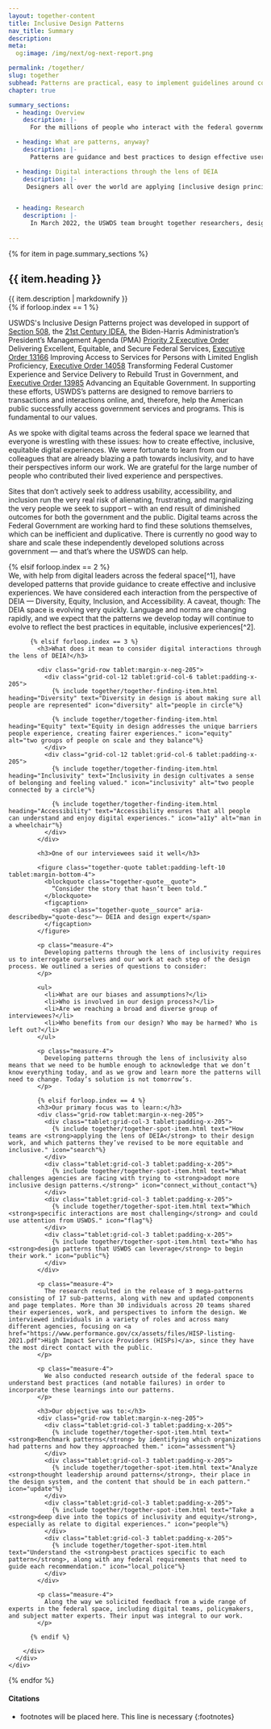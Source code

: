 ```yaml
---
layout: together-content
title: Inclusive Design Patterns
nav_title: Summary
description: 
meta:
  og:image: /img/next/og-next-report.png

permalink: /together/
slug: together
subhead: Patterns are practical, easy to implement guidelines around common user interactions. USWDS pattern guidance is designed to reduce barriers to participation through every interaction.
chapter: true

summary_sections:
  - heading: Overview
    description: |-
      For the millions of people who interact with the federal government online each year the experience can be frustrating and alienating. Digital teams across the federal government are committed to delivering the very best user experiences they can, but sometimes lack easy access to the skills and guidance that would help them to do so. In the spirit of offering additional guidance and examples, the U.S. Web Design System is excited to provide a new library of design patterns focused on key digital interactions.

  - heading: What are patterns, anyway?
    description: |-
      Patterns are guidance and best practices to design effective user experiences. If components are the ingredients with which you create experiences, patterns are the recipe. The recipe suggests how best to combine the ingredients to create the optimal experience for everyone, while leaving room for flexibility and customization to specific user needs. 

  - heading: Digital interactions through the lens of DEIA
    description: |-
     Designers all over the world are applying [inclusive design principles](https://designsystem.digital.gov/patterns/) to their work, creating more equitable experiences that work for everyone. Every day, practitioners are learning more about how inclusivity and equity need to be reflected in their work. The Inclusive Design Pattern team was no different. 


  - heading: Research
    description: |-
      In March 2022, the USWDS team brought together researchers, designers, and engineers to conduct research into inclusive design patterns.
  
---
```


{% for item in page.summary_sections %}
  <section id="section-{{ forloop.index }}" class="together-section together-section--{{ item.title | downcase | replace: " ", "-" | remove: "’" }} {{ item.section_class }}">
    <div class="grid-container">
      <div class="grid-row">
        <div class="grid-col-12 tablet:grid-col-3">
          <div class="together-section__header">
            <h2 class="together-section__heading">{{ item.heading }}</h2>
          </div>
        </div>
        <div class="grid-col-12 tablet:grid-col-8 tablet:margin-left-auto together-section-description">
          {{ item.description | markdownify }}
        </div>
      </div>
      <div class="grid-row">
        <div class="grid-col-12">
          {% if forloop.index == 1 %}
          <div class="tablet:grid-col-7 tablet:grid-offset-4 measure-4">
            <p>
              USWDS's Inclusive Design Patterns project was developed in support of <a href="https://www.section508.gov/">Section 508</a>, the <a href="https://www.congress.gov/bill/115th-congress/house-bill/5759/text">21st Century IDEA</a>,  the Biden-Harris Administration’s President’s Management Agenda (PMA) <a href="https://www.performance.gov/pma/cx/">Priority 2 Executive Order</a> Delivering Excellent, Equitable, and Secure Federal Services, <a href="https://www.justice.gov/crt/executive-order-13166">Executive Order 13166</a> Improving Access to Services for Persons with Limited English Proficiency, <a href="https://www.whitehouse.gov/briefing-room/presidential-actions/2021/12/13/executive-order-on-transforming-federal-customer-experience-and-service-delivery-to-rebuild-trust-in-government/">Executive Order 14058</a> Transforming Federal Customer Experience and Service Delivery to Rebuild Trust in Government, and <a href="https://www.performance.gov/equity/">Executive Order 13985</a> Advancing an Equitable Government. In supporting these efforts, USWDS’s patterns are designed to remove barriers to transactions and interactions online, and, therefore, help the American public successfully access government services and programs. This is fundamental to our values.
            </p>
            <p>
              As we spoke with digital teams across the federal space we learned that everyone is wrestling with these issues: how to create effective, inclusive, equitable digital experiences. We were fortunate to learn from our colleagues that are already blazing a path towards inclusivity, and to have their perspectives inform our work. We are grateful for the large number of people who contributed their lived experience and perspectives.
            </p>
            <p>
              Sites that don’t actively seek to address usability, accessibility, and inclusion run the very real risk of alienating, frustrating, and marginalizing the very people we seek to support – with an end result of diminished outcomes for both the government and the public. Digital teams across the Federal Government are working hard to find these solutions themselves, which can be inefficient and duplicative. There is currently no good way to share and scale these independently developed solutions across government — and that’s where the USWDS can help. 
            </p>
          </div>
          {% elsif forloop.index == 2 %}
<div class="tablet:grid-col-7 tablet:grid-offset-4 measure-4" markdown="1">
We, with help from digital leaders across the federal space[^1], have developed patterns that provide guidance to create effective and inclusive experiences. We have considered each interaction from the perspective of DEIA — Diversity, Equity, Inclusion, and Accessibility. A caveat, though: The DEIA space is evolving very quickly. Language and norms are changing rapidly, and we expect that the patterns we develop today will continue to evolve to reflect the best practices in equitable, inclusive experiences[^2].
</div>


          {% elsif forloop.index == 3 %}
            <h3>What does it mean to consider digital interactions through the lens of DEIA?</h3>

            <div class="grid-row tablet:margin-x-neg-205">
              <div class="grid-col-12 tablet:grid-col-6 tablet:padding-x-205">
                {% include together/together-finding-item.html  heading="Diversity" text="Diversity in design is about making sure all people are represented" icon="diversity" alt="people in circle"%}

                {% include together/together-finding-item.html heading="Equity" text="Equity in design addresses the unique barriers people experience, creating fairer experiences." icon="equity" alt="two groups of people on scale and they balance"%}
              </div>
              <div class="grid-col-12 tablet:grid-col-6 tablet:padding-x-205">
                {% include together/together-finding-item.html heading="Inclusivity" text="Inclusivity in design cultivates a sense of belonging and feeling valued." icon="inclusivity" alt="two people connected by a circle"%}

                {% include together/together-finding-item.html  heading="Accessibility" text="Accessibility ensures that all people can understand and enjoy digital experiences." icon="a11y" alt="man in a wheelchair"%}
              </div>
            </div>

            <h3>One of our interviewees said it well</h3>    

            <figure class="together-quote tablet:padding-left-10 tablet:margin-bottom-4">
              <blockquote class="together-quote__quote">
                “Consider the story that hasn’t been told.” 
              </blockquote>
              <figcaption>
                <span class="together-quote__source" aria-describedby="quote-desc">— DEIA and design expert</span>
              </figcaption>
            </figure>

            <p class="measure-4">
              Developing patterns through the lens of inclusivity requires us to interrogate ourselves and our work at each step of the design process. We outlined a series of questions to consider:
            </p>
            
            <ul>
              <li>What are our biases and assumptions?</li>
              <li>Who is involved in our design process?</li>
              <li>Are we reaching a broad and diverse group of interviewees?</li>
              <li>Who benefits from our design? Who may be harmed? Who is left out?</li>
            </ul>

            <p class="measure-4">
              Developing patterns through the lens of inclusivity also means that we need to be humble enough to acknowledge that we don’t know everything today, and as we grow and learn more the patterns will need to change. Today’s solution is not tomorrow’s.
            </p>
            
            {% elsif forloop.index == 4 %}
            <h3>Our primary focus was to learn:</h3>
            <div class="grid-row tablet:margin-x-neg-205">
              <div class="tablet:grid-col-3 tablet:padding-x-205">
                {% include together/together-spot-item.html text="How teams are <strong>applying the lens of DEIA</strong> to their design work, and which patterns they’ve revised to be more equitable and inclusive." icon="search"%}
              </div>
              <div class="tablet:grid-col-3 tablet:padding-x-205">
                {% include together/together-spot-item.html text="What challenges agencies are facing with trying to <strong>adopt more inclusive design patterns.</strong>" icon="connect_without_contact"%}
              </div>
              <div class="tablet:grid-col-3 tablet:padding-x-205">
                {% include together/together-spot-item.html text="Which <strong>specific interactions are most challenging</strong> and could use attention from USWDS." icon="flag"%}
              </div>
              <div class="tablet:grid-col-3 tablet:padding-x-205">
                {% include together/together-spot-item.html text="Who has <strong>design patterns that USWDS can leverage</strong> to begin their work." icon="public"%}
              </div>
            </div>
            
            <p class="measure-4">
              The research resulted in the release of 3 mega-patterns consisting of 17 sub-patterns, along with new and updated components and page templates. More than 30 individuals across 20 teams shared their experiences, work, and perspectives to inform the design. We interviewed individuals in a variety of roles and across many different agencies, focusing on <a href="https://www.performance.gov/cx/assets/files/HISP-listing-2021.pdf">High Impact Service Providers (HISPs)</a>, since they have the most direct contact with the public.
            </p>

            <p class="measure-4">
              We also conducted research outside of the federal space to understand best practices (and notable failures) in order to incorporate these learnings into our patterns.
            </p>

            <h3>Our objective was to:</h3>
            <div class="grid-row tablet:margin-x-neg-205">
              <div class="tablet:grid-col-3 tablet:padding-x-205">
                {% include together/together-spot-item.html text="<strong>Benchmark patterns</strong> by identifying which organizations had patterns and how they approached them." icon="assessment"%}
              </div>
              <div class="tablet:grid-col-3 tablet:padding-x-205">
                {% include together/together-spot-item.html text="Analyze <strong>thought leadership around patterns</strong>, their place in the design system, and the content that should be in each pattern." icon="update"%}
              </div>
              <div class="tablet:grid-col-3 tablet:padding-x-205">
                {% include together/together-spot-item.html text="Take a <strong>deep dive into the topics of inclusivity and equity</strong>, especially as relate to digital experiences." icon="people"%}
              </div>
              <div class="tablet:grid-col-3 tablet:padding-x-205">
                {% include together/together-spot-item.html text="Understand the <strong>best practices specific to each pattern</strong>, along with any federal requirements that need to guide each recommendation." icon="local_police"%}
              </div>
            </div>

            <p class="measure-4">
              Along the way we solicited feedback from a wide range of experts in the federal space, including digital teams, policymakers, and subject matter experts. Their input was integral to our work.
            </p>        

          {% endif %}

        </div>
      </div>
    </div>
  </section>
{% endfor %}

<section class="next-section next-section--citations">
  <div class="grid-container">
    <div class="grid-row">
      <div class="grid-col-12 tablet:grid-col-8 tablet:margin-x-auto desktop:margin-x-0" markdown="1">

#### Citations

* footnotes will be placed here. This line is necessary
{:footnotes}

[^1]: VA.gov design system patterns. (May 26, 2022) Retrieved on August 19, 2022, from <https://design.va.gov/patterns/>

[^2]: Embedding equity in civic design to transform customer experience. (July 13, 2022) Retrieved on August 19, 2022, from <https://digital.gov/resources/embedding-equity-in-civic-design-to-transform-customer-experience/>

</div>
    </div>
  </div>
</section>